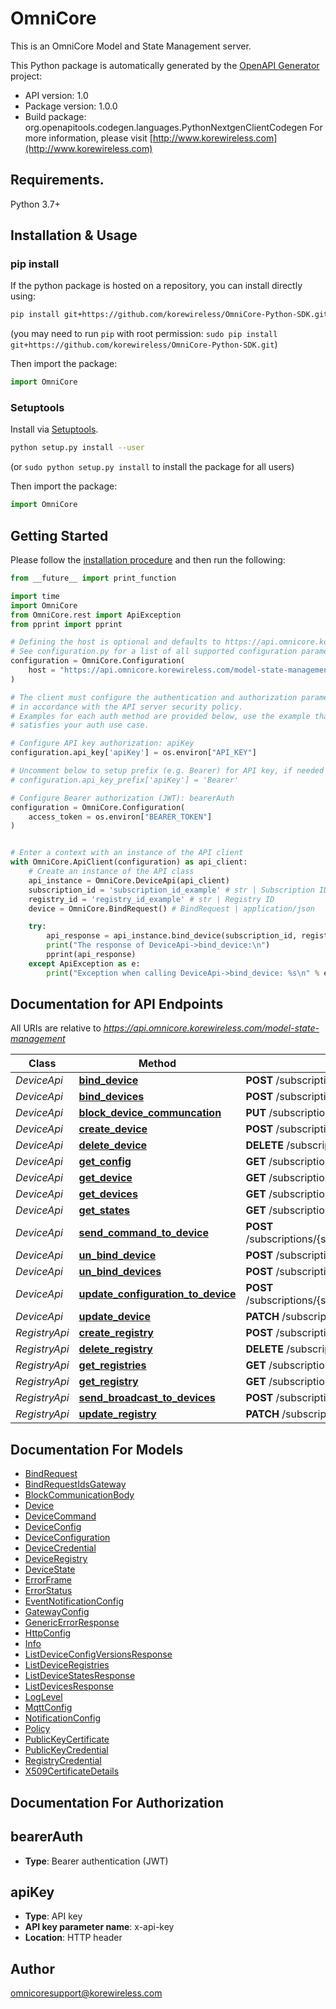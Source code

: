 # OmniCore
This is an OmniCore Model and State Management server.

This Python package is automatically generated by the [OpenAPI Generator](https://openapi-generator.tech) project:

- API version: 1.0
- Package version: 1.0.0
- Build package: org.openapitools.codegen.languages.PythonNextgenClientCodegen
For more information, please visit [http://www.korewireless.com](http://www.korewireless.com)

## Requirements.

Python 3.7+

## Installation & Usage
### pip install

If the python package is hosted on a repository, you can install directly using:

```sh
pip install git+https://github.com/korewireless/OmniCore-Python-SDK.git
```
(you may need to run `pip` with root permission: `sudo pip install git+https://github.com/korewireless/OmniCore-Python-SDK.git`)

Then import the package:
```python
import OmniCore
```

### Setuptools

Install via [Setuptools](http://pypi.python.org/pypi/setuptools).

```sh
python setup.py install --user
```
(or `sudo python setup.py install` to install the package for all users)

Then import the package:
```python
import OmniCore
```

## Getting Started

Please follow the [installation procedure](#installation--usage) and then run the following:

```python
from __future__ import print_function

import time
import OmniCore
from OmniCore.rest import ApiException
from pprint import pprint

# Defining the host is optional and defaults to https://api.omnicore.korewireless.com/model-state-management
# See configuration.py for a list of all supported configuration parameters.
configuration = OmniCore.Configuration(
    host = "https://api.omnicore.korewireless.com/model-state-management"
)

# The client must configure the authentication and authorization parameters
# in accordance with the API server security policy.
# Examples for each auth method are provided below, use the example that
# satisfies your auth use case.

# Configure API key authorization: apiKey
configuration.api_key['apiKey'] = os.environ["API_KEY"]

# Uncomment below to setup prefix (e.g. Bearer) for API key, if needed
# configuration.api_key_prefix['apiKey'] = 'Bearer'

# Configure Bearer authorization (JWT): bearerAuth
configuration = OmniCore.Configuration(
    access_token = os.environ["BEARER_TOKEN"]
)


# Enter a context with an instance of the API client
with OmniCore.ApiClient(configuration) as api_client:
    # Create an instance of the API class
    api_instance = OmniCore.DeviceApi(api_client)
    subscription_id = 'subscription_id_example' # str | Subscription ID
    registry_id = 'registry_id_example' # str | Registry ID
    device = OmniCore.BindRequest() # BindRequest | application/json

    try:
        api_response = api_instance.bind_device(subscription_id, registry_id, device)
        print("The response of DeviceApi->bind_device:\n")
        pprint(api_response)
    except ApiException as e:
        print("Exception when calling DeviceApi->bind_device: %s\n" % e)

```

## Documentation for API Endpoints

All URIs are relative to *https://api.omnicore.korewireless.com/model-state-management*

Class | Method | HTTP request | Description
------------ | ------------- | ------------- | -------------
*DeviceApi* | [**bind_device**](docs/DeviceApi.md#bind_device) | **POST** /subscriptions/{subscriptionId}/registries/{registryId}/bindDeviceToGateway | 
*DeviceApi* | [**bind_devices**](docs/DeviceApi.md#bind_devices) | **POST** /subscriptions/{subscriptionId}/registries/{registryId}/bindDevicesToGateway | 
*DeviceApi* | [**block_device_communcation**](docs/DeviceApi.md#block_device_communcation) | **PUT** /subscriptions/{subscriptionid}/registries/{registryId}/devices/{deviceId}/communication | 
*DeviceApi* | [**create_device**](docs/DeviceApi.md#create_device) | **POST** /subscriptions/{subscriptionId}/registries/{registryId}/devices | 
*DeviceApi* | [**delete_device**](docs/DeviceApi.md#delete_device) | **DELETE** /subscriptions/{subscriptionId}/registries/{registryId}/devices/{deviceId} | 
*DeviceApi* | [**get_config**](docs/DeviceApi.md#get_config) | **GET** /subscriptions/{subscriptionid}/registries/{registryId}/devices/{deviceId}/configVersions | 
*DeviceApi* | [**get_device**](docs/DeviceApi.md#get_device) | **GET** /subscriptions/{subscriptionId}/registries/{registryId}/devices/{deviceId} | 
*DeviceApi* | [**get_devices**](docs/DeviceApi.md#get_devices) | **GET** /subscriptions/{subscriptionId}/registries/{registryId}/devices | 
*DeviceApi* | [**get_states**](docs/DeviceApi.md#get_states) | **GET** /subscriptions/{subscriptionid}/registries/{registryId}/devices/{deviceId}/states | 
*DeviceApi* | [**send_command_to_device**](docs/DeviceApi.md#send_command_to_device) | **POST** /subscriptions/{subscriptionid}/registries/{registryId}/devices/{deviceId}/sendCommandToDevice | 
*DeviceApi* | [**un_bind_device**](docs/DeviceApi.md#un_bind_device) | **POST** /subscriptions/{subscriptionId}/registries/{registryId}/unbindDeviceFromGateway | 
*DeviceApi* | [**un_bind_devices**](docs/DeviceApi.md#un_bind_devices) | **POST** /subscriptions/{subscriptionId}/registries/{registryId}/unbindDevicesFromGateway | 
*DeviceApi* | [**update_configuration_to_device**](docs/DeviceApi.md#update_configuration_to_device) | **POST** /subscriptions/{subscriptionid}/registries/{registryId}/devices/{deviceId}/updateConfigurationToDevice | 
*DeviceApi* | [**update_device**](docs/DeviceApi.md#update_device) | **PATCH** /subscriptions/{subscriptionId}/registries/{registryId}/devices/{deviceId} | 
*RegistryApi* | [**create_registry**](docs/RegistryApi.md#create_registry) | **POST** /subscriptions/{subscriptionId}/registries | 
*RegistryApi* | [**delete_registry**](docs/RegistryApi.md#delete_registry) | **DELETE** /subscriptions/{subscriptionId}/registries/{registryId} | 
*RegistryApi* | [**get_registries**](docs/RegistryApi.md#get_registries) | **GET** /subscriptions/{subscriptionId}/registries | 
*RegistryApi* | [**get_registry**](docs/RegistryApi.md#get_registry) | **GET** /subscriptions/{subscriptionId}/registries/{registryId} | 
*RegistryApi* | [**send_broadcast_to_devices**](docs/RegistryApi.md#send_broadcast_to_devices) | **POST** /subscriptions/{subscriptionid}/registries/{registryId}/sendBroadcastToDevice | 
*RegistryApi* | [**update_registry**](docs/RegistryApi.md#update_registry) | **PATCH** /subscriptions/{subscriptionId}/registries/{registryId} | 


## Documentation For Models

 - [BindRequest](docs/BindRequest.md)
 - [BindRequestIdsGateway](docs/BindRequestIdsGateway.md)
 - [BlockCommunicationBody](docs/BlockCommunicationBody.md)
 - [Device](docs/Device.md)
 - [DeviceCommand](docs/DeviceCommand.md)
 - [DeviceConfig](docs/DeviceConfig.md)
 - [DeviceConfiguration](docs/DeviceConfiguration.md)
 - [DeviceCredential](docs/DeviceCredential.md)
 - [DeviceRegistry](docs/DeviceRegistry.md)
 - [DeviceState](docs/DeviceState.md)
 - [ErrorFrame](docs/ErrorFrame.md)
 - [ErrorStatus](docs/ErrorStatus.md)
 - [EventNotificationConfig](docs/EventNotificationConfig.md)
 - [GatewayConfig](docs/GatewayConfig.md)
 - [GenericErrorResponse](docs/GenericErrorResponse.md)
 - [HttpConfig](docs/HttpConfig.md)
 - [Info](docs/Info.md)
 - [ListDeviceConfigVersionsResponse](docs/ListDeviceConfigVersionsResponse.md)
 - [ListDeviceRegistries](docs/ListDeviceRegistries.md)
 - [ListDeviceStatesResponse](docs/ListDeviceStatesResponse.md)
 - [ListDevicesResponse](docs/ListDevicesResponse.md)
 - [LogLevel](docs/LogLevel.md)
 - [MqttConfig](docs/MqttConfig.md)
 - [NotificationConfig](docs/NotificationConfig.md)
 - [Policy](docs/Policy.md)
 - [PublicKeyCertificate](docs/PublicKeyCertificate.md)
 - [PublicKeyCredential](docs/PublicKeyCredential.md)
 - [RegistryCredential](docs/RegistryCredential.md)
 - [X509CertificateDetails](docs/X509CertificateDetails.md)


## Documentation For Authorization


## bearerAuth

- **Type**: Bearer authentication (JWT)


## apiKey

- **Type**: API key
- **API key parameter name**: x-api-key
- **Location**: HTTP header


## Author

omnicoresupport@korewireless.com



